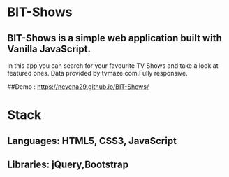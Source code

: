 # BIT-Shows
## BIT-Shows is a  simple web application built with Vanilla JavaScript.
In this app you can search for your favourite TV Shows and take a look at featured ones.
Data provided by tvmaze.com.Fully responsive.

##Demo : https://nevena29.github.io/BIT-Shows/

# Stack
## Languages: HTML5, CSS3, JavaScript
## Libraries: jQuery,Bootstrap

